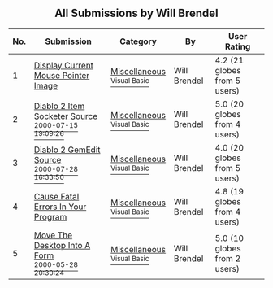 ﻿<div align="center">

## All Submissions by Will Brendel

</div>

No.  | Submission | Category | By   | User Rating
---- | ---------- | -------- | ---- | -----------
1 | [Display Current Mouse Pointer Image<br />](https://github.com/Planet-Source-Code/will-brendel-display-current-mouse-pointer-image__1-8252) | [Miscellaneous<br /><sup>Visual Basic</sup>](../ByCategory/miscellaneous__1-1.md) | Will Brendel | 4.2 (21 globes from 5 users)
2 | [Diablo 2 Item Socketer Source<br /><sup>2000-07-15 19:09:26</sup>](https://github.com/Planet-Source-Code/will-brendel-diablo-2-item-socketer-source__1-9905) | [Miscellaneous<br /><sup>Visual Basic</sup>](../ByCategory/miscellaneous__1-1.md) | Will Brendel | 5.0 (20 globes from 4 users)
3 | [Diablo 2 GemEdit Source<br /><sup>2000-07-28 16:33:50</sup>](https://github.com/Planet-Source-Code/will-brendel-diablo-2-gemedit-source__1-10184) | [Miscellaneous<br /><sup>Visual Basic</sup>](../ByCategory/miscellaneous__1-1.md) | Will Brendel | 4.0 (20 globes from 5 users)
4 | [Cause Fatal Errors In Your Program<br />](https://github.com/Planet-Source-Code/will-brendel-cause-fatal-errors-in-your-program__1-8419) | [Miscellaneous<br /><sup>Visual Basic</sup>](../ByCategory/miscellaneous__1-1.md) | Will Brendel | 4.8 (19 globes from 4 users)
5 | [Move The Desktop Into A Form<br /><sup>2000-05-28 20:30:24</sup>](https://github.com/Planet-Source-Code/will-brendel-move-the-desktop-into-a-form__1-8435) | [Miscellaneous<br /><sup>Visual Basic</sup>](../ByCategory/miscellaneous__1-1.md) | Will Brendel | 5.0 (10 globes from 2 users)
